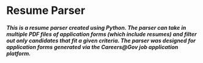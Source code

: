 # Resume Parser

##### This is a resume parser created using Python. The parser can take in multiple PDF files of application forms (which include resumes) and filter out only candidates that fit a given criteria. The parser was designed for application forms generated via the Careers@Gov job application platform.
